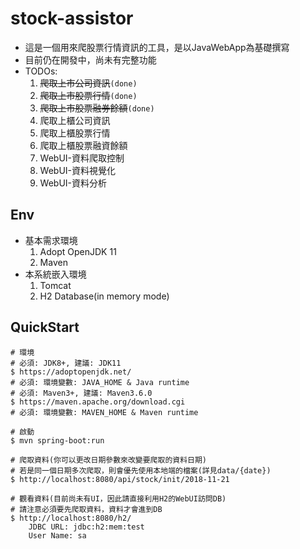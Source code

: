 # stock-assistor
- 這是一個用來爬股票行情資訊的工具，是以JavaWebApp為基礎撰寫
- 目前仍在開發中，尚未有完整功能
- TODOs:
    1. <s>爬取上市公司資訊</s>`(done)`
    2. <s>爬取上市股票行情</s>`(done)`
    3. <s>爬取上市股票融券餘額</s>`(done)`
    4. 爬取上櫃公司資訊
    5. 爬取上櫃股票行情
    6. 爬取上櫃股票融資餘額
    7. WebUI-資料爬取控制
    8. WebUI-資料視覺化
    9. WebUI-資料分析

## Env
- 基本需求環境
    1. Adopt OpenJDK 11
    2. Maven
- 本系統嵌入環境
    1. Tomcat
    2. H2 Database(in memory mode)

## QuickStart
```
# 環境
# 必須: JDK8+, 建議: JDK11
$ https://adoptopenjdk.net/
# 必須: 環境變數: JAVA_HOME & Java runtime
# 必須: Maven3+, 建議: Maven3.6.0
$ https://maven.apache.org/download.cgi
# 必須: 環境變數: MAVEN_HOME & Maven runtime

# 啟動
$ mvn spring-boot:run

# 爬取資料(你可以更改日期參數來改變要爬取的資料日期)
# 若是同一個日期多次爬取，則會優先使用本地端的檔案(詳見data/{date})
$ http://localhost:8080/api/stock/init/2018-11-21

# 觀看資料(目前尚未有UI，因此請直接利用H2的WebUI訪問DB)
# 請注意必須要先爬取資料，資料才會進到DB
$ http://localhost:8080/h2/
    JDBC URL: jdbc:h2:mem:test
    User Name: sa
```
